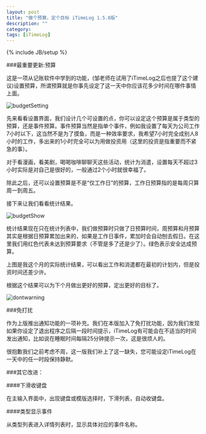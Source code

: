 ```yaml
---
layout: post
title: "做个预算，定个目标 iTimeLog 1.5.0版"
description: ""
category: 
tags: [iTimeLog]
---
```

{% include JB/setup %}

###最重要更新:预算

这是一项从记账软件中学到的功能，(邹老师在试用了iTimeLog之后也提了这个建议)设置预算，所谓预算就是你事先设定了这一天中你应该花多少时间在哪件事情上面。

![budgetSetting](http://interbbs.b0.upaiyun.com/iTimeLog/budgetSetting.png)

先来看看设置界面，我们设计几个可设置的点，你可以设定这个预算是属于类型的预算，还是事件预算。事件预算当然是指单个事件，例如我设置了每天为公司工作7小时以下，这当然不是为了摸鱼，而是一种效率要求，我希望7小时完全成别人8小时的工作，多出来的1小时完全可以为用做投资用（这里的投资是指重要而不紧急的事）。

对于看漫画，看美剧，喝喝咖啡聊聊天这些活动，统计为消遣，设置每天不超过3小时实际是对自己是很好的，一般通过2个小时就很幸福了。

除此之后，还可以设置预算是不是“仅工作日”的预算，工作日预算指的是每周只算周一到周五。

接下来让我们看看统计结果。

![budgetShow](http://interbbs.b0.upaiyun.com/iTimeLog/budgetShow.png)

统计结果现在只在统计列表中，我们做预算时只做了日预算时间，周预算和月预算其实是根据日预算累加出来的，如果是工作日事件，累加时会自动刨去假日。在这里我们用红色代表未达到预算要求（不管是多了还是少了）。绿色表示安全达成预算。

上图是我这个月的实际统计结果，可以看出工作和消遣都在最初的计划内，但是投资时间还差少许。

根据这个结果可以为下个月做出更好的预算，定出更好的目标了。

![dontwarning](http://interbbs.b0.upaiyun.com/iTimeLog/dontwarning.png)

###免打扰

作为上版推出通知功能的一项补充。我们在本版加入了免打扰功能，因为我们发现如果你设定了退出程序之后隔一段时间提示，iTimeLog有可能会在不适当的时间发出通知，比如说在睡眠时间每隔25分钟提示一次，这是很烦人的。

很抱歉我们之前考虑不周，这一版我们补上了这一缺失，您可能设定iTimeLog在一天中的任一时段保持静默。

###其它改进：

####下滑收键盘

在主输入界面中，出现键盘或模版选择时，下滑列表，自动收键盘。

####类型显示事件

从类型列表进入详情列表时，显示具体对应的事件名称。
